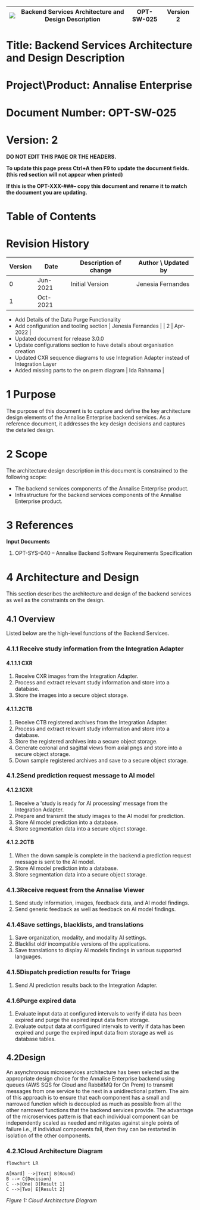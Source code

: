 | ![](RackMultipart20220601-1-ct2m68_html_7a5247976efef1f4.png) | **Backend Services Architecture and Design Description** | **OPT-SW-025** | **Version 2** |
| --- | --- | --- | --- |

# Title: Backend Services Architecture and Design Description

# Project\Product: Annalise Enterprise

# Document Number: OPT-SW-025

# Version: 2

**DO NOT EDIT THIS PAGE OR THE HEADERS.**

**To update this page press Ctrl+A then F9 to update the document fields. (this red section will not appear when printed)**

**If this is the OPT-XXX-###– copy this document and rename it to match the document you are updating.**

# Table of Contents

# Revision History

| **Version**   | **Date**   | **Description of change**   | **Author \ Updated by**   |
| --- | --- | --- | --- |
| 0 | Jun-2021 | Initial Version | Jenesia Fernandes |
| 1 | Oct-2021 |
- Add Details of the Data Purge Functionality
- Add configuration and tooling section
 | Jenesia Fernandes |
| 2 | Apr-2022 |
- Updated document for release 3.0.0
- Update configurations section to have details about organisation creation
- Updated CXR sequence diagrams to use Integration Adapter instead of Integration Layer
- Added missing parts to the on prem diagram
 | Ida Rahnama |

#


# 1 Purpose

The purpose of this document is to capture and define the key architecture design elements of the Annalise Enterprise backend services. As a reference document, it addresses the key design decisions and captures the detailed design.

# 2 Scope

The architecture design description in this document is constrained to the following scope:

- The backend services components of the Annalise Enterprise product.
- Infrastructure for the backend services components of the Annalise Enterprise product.

# 3 References

**Input Documents**

1. OPT-SYS-040 – Annalise Backend Software Requirements Specification

# 4 Architecture and Design

This section describes the architecture and design of the backend services as well as the constraints on the design.

## 4.1 Overview

Listed below are the high-level functions of the Backend Services.

### 4.1.1 Receive study information from the Integration Adapter

#### 4.1.1.1 CXR

1. Receive CXR images from the Integration Adapter.
2. Process and extract relevant study information and store into a database.
3. Store the images into a secure object storage.

#### 4.1.1.2CTB

1. Receive CTB registered archives from the Integration Adapter.
2. Process and extract relevant study information and store into a database.
3. Store the registered archives into a secure object storage.
4. Generate coronal and sagittal views from axial pngs and store into a secure object storage.
5. Down sample registered archives and save to a secure object storage.

### 4.1.2Send prediction request message to AI model

#### 4.1.2.1CXR

1. Receive a &#39;study is ready for AI processing&#39; message from the Integration Adapter.
2. Prepare and transmit the study images to the AI model for prediction.
3. Store AI model prediction into a database.
4. Store segmentation data into a secure object storage.

#### 4.1.2.2CTB

1. When the down sample is complete in the backend a prediction request message is sent to the AI model.
2. Store AI model prediction into a database.
3. Store segmentation data into a secure object storage.

### 4.1.3Receive request from the Annalise Viewer

1. Send study information, images, feedback data, and AI model findings.
2. Send generic feedback as well as feedback on AI model findings.

### 4.1.4Save settings, blacklists, and translations

1. Save organization, modality, and modality AI settings.
2. Blacklist old/ incompatible versions of the applications.
3. Save translations to display AI models findings in various supported languages.

### 4.1.5Dispatch prediction results for Triage

1. Send AI prediction results back to the Integration Adapter.

### 4.1.6Purge expired data

1. Evaluate input data at configured intervals to verify if data has been expired and purge the expired input data from storage.
2. Evaluate output data at configured intervals to verify if data has been expired and purge the expired input data from storage as well as database tables.

## 4.2Design

An asynchronous microservices architecture has been selected as the appropriate design choice for the Annalise Enterprise backend using queues (AWS SQS for Cloud and RabbitMQ for On Prem) to transmit messages from one service to the next in a unidirectional pattern. The aim of this approach is to ensure that each component has a small and narrowed function which is decoupled as much as possible from all the other narrowed functions that the backend services provide. The advantage of the microservices pattern is that each individual component can be independently scaled as needed and mitigates against single points of failure i.e., if individual components fail, then they can be restarted in isolation of the other components.

### 4.2.1Cloud Architecture Diagram

```mermaid
flowchart LR

A[Hard] -->|Text| B(Round)
B --> C{Decision}
C -->|One| D[Result 1]
C -->|Two| E[Result 2]
```



_Figure 1: Cloud Architecture Diagram_